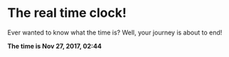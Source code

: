 # The real time clock!

Ever wanted to know what the time is? Well, your journey is about to end!

**The time is Nov 27, 2017, 02:44**
